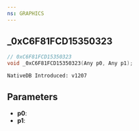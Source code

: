 ```yaml
---
ns: GRAPHICS
---
```

## _0xC6F81FCD15350323

```c
// 0xC6F81FCD15350323
void _0xC6F81FCD15350323(Any p0, Any p1);
```

```
NativeDB Introduced: v1207
```

## Parameters
* **p0**:
* **p1**:
